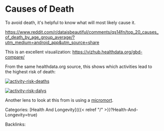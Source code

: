 # Causes of Death

To avoid death, it's helpful to know what will most likely cause it.

https://www.reddit.com/r/dataisbeautiful/comments/qs14fn/top_20_causes_of_death_by_age_group_average/?utm_medium=android_app&utm_source=share

This is an excellent visualization: https://vizhub.healthdata.org/gbd-compare/

From the same healthdata.org source, this shows which activities lead to the
highest risk of death:

[![activity-risk-deaths](/docs/health-and-longevity/activity-risk-deaths.png)](http://ihmeuw.org/5o5h)

[![activity-risk-dalys](/docs/health-and-longevity/activity-risk-dalys.png)](http://ihmeuw.org/5o5h)

Another lens to look at this from is using a [micromort](https://micromorts.rip/).











Categories: [Health And Longevity]({{< relref "/" >}}?Health-And-Longevity=true)

Backlinks: 